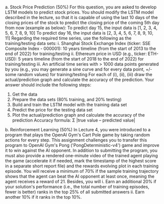 a. Stock Price Prediction (50%)
For this question, you are asked to develop LSTM models to predict stock prices. You
should modify the LSTM model described in the lecture, so that it is capable of using
the last 10 days of the closing prices of the stock to predict the closing price of the
coming 5th day from now (example as below):
To predict day 15, the input data is [1, 2, 3, 4, 5, 6, 7, 8, 9, 10]
To predict day 16, the input data is [2, 3, 4, 5, 6, 7, 8, 9, 10, 11]
Regarding the required time series, use the following as the training/testing data sets:
i. Shanghai Stock Exchange Index (ticker: SSE Composite Index -
000001): 10 years timeline (from the start of 2013 to the end of 2022)
for training/testing
ii. Ethereum price in USD (e.g., ticker: ETH-USD): 5 years timeline
(from the start of 2018 to the end of 2022) for training/testing
iii. An artificial time series with > 1000 data points generated by you (e.g.,
you may generate a sine curve and for every data point, +/- some
random values) for training/testing
For each of (i), (ii), (iii) draw the actual/prediction graph and calculate the accuracy of
the prediction.
Your answer should include the following steps:
1. Get the data
2. Prepare the data sets (80% training, and 20% testing)
3. Build and train the LSTM model with the training data set
4. Predict the price for the testing data set
5. Plot the actual/prediction graph and calculate the accuracy of the prediction
Accuracy formula:
Σ |true value – predicted value|



b. Reinforcement Learning (50%)
In Lecture 4, you were introduced to a program that plays the OpenAI Gym's Cart
Pole game by taking random actions for every step. This assignment challenges you to
transfer this program to OpenAI Gym's Pong ('PongDeterministic-v4') game and
improve it to win against the AI opponent. In addition to submitting the program, you
must also provide a rendered one-minute video of the trained agent playing the
game (accelerate it if needed, mark the timestamp of the highest score in a
separate short report file) and the rewards evolving plot in each training episode.
You will receive a minimum of 70% if the sample training trajectory shows that the
agent can beat the AI opponent at least once, meaning the agent receives a reward of
21. Besides, you will
i. Earn an additional 20% if your solution's performance (i.e., the total
number of training episodes, fewer is better) ranks in the top 25% of
all submitted answers
ii. Earn another 10% if it ranks in the top 10%.

